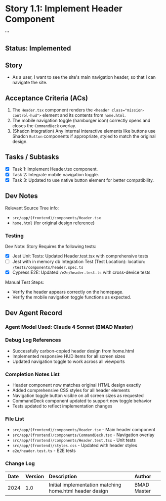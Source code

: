 # Story 1.1: Implement Header Component

'''
## Status: Implemented

## Story

- As a user, I want to see the site's main navigation header, so that I can navigate the site.

## Acceptance Criteria (ACs)

1.  The `Header.tsx` component renders the `<header class="mission-control-hud">` element and its contents from `home.html`.
2.  The mobile navigation toggle (hamburger icon) correctly opens and closes the `CommandDeck` overlay.
3.  (Shadcn Integration) Any internal interactive elements like buttons use Shadcn `Button` components if appropriate, styled to match the original design.

## Tasks / Subtasks

- [x] Task 1: Implement Header.tsx component.
- [x] Task 2: Integrate mobile navigation toggle.
- [x] Task 3: Updated to use native button element for better compatibility.

## Dev Notes

Relevant Source Tree info:
- `src/app/(frontend)/components/Header.tsx`
- `home.html` (for original design reference)

### Testing

Dev Note: Story Requires the following tests:

- [x] Jest Unit Tests: Updated Header.test.tsx with comprehensive tests
- [ ] Jest with in memory db Integration Test (Test Location): location: `/tests/components/header.spec.ts`
- [x] Cypress E2E: Updated `/e2e/header.test.ts` with cross-device tests

Manual Test Steps:
- Verify the header appears correctly on the homepage.
- Verify the mobile navigation toggle functions as expected.

## Dev Agent Record

### Agent Model Used: Claude 4 Sonnet (BMAD Master)

### Debug Log References

- Successfully carbon-copied header design from home.html
- Implemented responsive HUD items for all screen sizes
- Updated navigation toggle to work across all viewports

### Completion Notes List

- Header component now matches original HTML design exactly
- Added comprehensive CSS styles for all header elements
- Navigation toggle button visible on all screen sizes as requested
- CommandDeck component updated to support new toggle behavior
- Tests updated to reflect implementation changes

### File List

- `src/app/(frontend)/components/Header.tsx` - Main header component
- `src/app/(frontend)/components/CommandDeck.tsx` - Navigation overlay
- `src/app/(frontend)/components/Header.test.tsx` - Unit tests
- `src/app/(frontend)/styles.css` - Updated with header styles
- `e2e/header.test.ts` - E2E tests

### Change Log

| Date | Version | Description | Author |
| :--- | :------ | :---------- | :----- |
| 2024 | 1.0 | Initial implementation matching home.html header design | BMAD Master |
